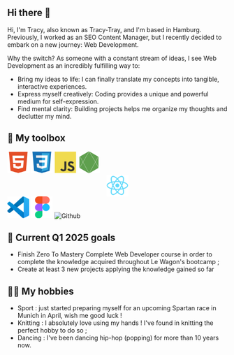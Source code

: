 ## Hi there 👋

<!--
**tracytray1/tracytray1** is a ✨ _special_ ✨ repository because its `README.md` (this file) appears on your GitHub profile.

Here are some ideas to get you started:

- 🔭 I’m currently working on ...
- 🌱 I’m currently learning ...
- 👯 I’m looking to collaborate on ...
- 🤔 I’m looking for help with ...
- 💬 Ask me about ...
- 📫 How to reach me: ...
- 😄 Pronouns: ...
- ⚡ Fun fact: ...
-->

Hi, I'm Tracy, also known as Tracy-Tray, and I'm based in Hamburg. Previously, I worked as an SEO Content Manager, but I recently decided to embark on a new journey: Web Development.

Why the switch? As someone with a constant stream of ideas, I see Web Development as an incredibly fulfilling way to:

* Bring my ideas to life: I can finally translate my concepts into tangible, interactive experiences.
* Express myself creatively: Coding provides a unique and powerful medium for self-expression.
* Find mental clarity: Building projects helps me organize my thoughts and declutter my mind.

## 🧰 My toolbox

<img  src="https://raw.githubusercontent.com/devicons/devicon/1119b9f84c0290e0f0b38982099a2bd027a48bf1/icons/html5/html5-plain.svg" alt="HTML5" width="50" height="50"/> <img  src="https://raw.githubusercontent.com/devicons/devicon/1119b9f84c0290e0f0b38982099a2bd027a48bf1/icons/css3/css3-original.svg" alt="CSS3" width="50" height="50"/> <img  src="https://raw.githubusercontent.com/devicons/devicon/1119b9f84c0290e0f0b38982099a2bd027a48bf1/icons/javascript/javascript-original.svg" alt="JavaScript" width="50" height="50"/>  <img  src="https://raw.githubusercontent.com/devicons/devicon/1119b9f84c0290e0f0b38982099a2bd027a48bf1/icons/nodejs/nodejs-plain.svg" alt="NodeJS" width="50" height="50"/>  <img  src="https://raw.githubusercontent.com/devicons/devicon/1119b9f84c0290e0f0b38982099a2bd027a48bf1/icons/react/react-original.svg" alt="ReactJS" width="50" height="50" style="margin:0 auto; display:block;"/> <img  src="https://raw.githubusercontent.com/devicons/devicon/1119b9f84c0290e0f0b38982099a2bd027a48bf1/icons/vscode/vscode-original.svg" alt="VSCode" width="50" height="50"/> <img  src="https://raw.githubusercontent.com/devicons/devicon/ca28c779441053191ff11710fe24a9e6c23690d6/icons/figma/figma-original.svg" alt="Figma" width="50" height="50"/> <img  src="https://github.com/CyrisXD/CyrisXD/raw/master/assets/Github.png" alt="Github"/> 

## 🎯 Current Q1 2025 goals
* Finish Zero To Mastery Complete Web Developer course in order to complete the knowledge acquired throughout Le Wagon's bootcamp ;
* Create at least 3 new projects applying the knowledge gained so far

## 🏃🏾 My hobbies
* Sport : just started preparing myself for an upcoming Spartan race in Munich in April, wish me good luck !
* Knitting : I absolutely love using my hands ! I've found in knitting the perfect hobby to do so ; 
* Dancing : I've been dancing hip-hop (popping) for more than 10 years now.




